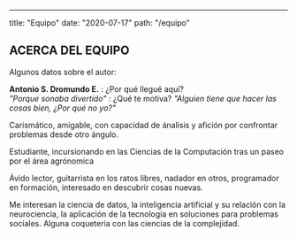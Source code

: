 ---
title: "Equipo"
date: "2020-07-17"
path: "/equipo"
## ACERCA DEL EQUIPO

Algunos datos sobre el autor:

**Antonio S. Dromundo E.**
: ¿Por qué llegué aquí?   
_"Porque sonaba divertido"_
: ¿Qué te motiva? 
_"Alguien tiene que hacer las cosas bien, ¿Por qué no yo?"_

Carismático, amigable, con capacidad de ánalisis y afición por confrontar problemas desde otro ángulo.


Estudiante, incursionando en las Ciencias de la Computación tras un paseo por el área agrónomica

Ávido lector, guitarrista en los ratos libres, nadador en otros, programador en formación, interesado en descubrir cosas nuevas.

Me interesan la ciencia de datos, la inteligencia artificial y su relación con la neurociencia, la aplicación de la tecnología en soluciones para problemas sociales. Alguna coquetería con las ciencias de la complejidad.
